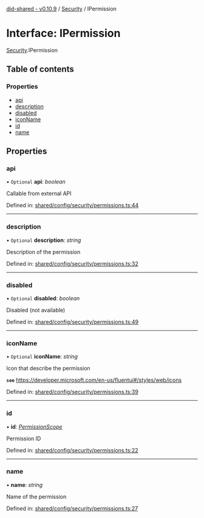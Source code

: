 [did-shared - v0.10.9](../README.md) / [Security](../modules/security.md) / IPermission

# Interface: IPermission

[Security](../modules/security.md).IPermission

## Table of contents

### Properties

- [api](security.ipermission.md#api)
- [description](security.ipermission.md#description)
- [disabled](security.ipermission.md#disabled)
- [iconName](security.ipermission.md#iconname)
- [id](security.ipermission.md#id)
- [name](security.ipermission.md#name)

## Properties

### api

• `Optional` **api**: *boolean*

Callable from external API

Defined in: [shared/config/security/permissions.ts:44](https://github.com/Puzzlepart/did/blob/dev/shared/config/security/permissions.ts#L44)

___

### description

• `Optional` **description**: *string*

Description of the permission

Defined in: [shared/config/security/permissions.ts:32](https://github.com/Puzzlepart/did/blob/dev/shared/config/security/permissions.ts#L32)

___

### disabled

• `Optional` **disabled**: *boolean*

Disabled (not available)

Defined in: [shared/config/security/permissions.ts:49](https://github.com/Puzzlepart/did/blob/dev/shared/config/security/permissions.ts#L49)

___

### iconName

• `Optional` **iconName**: *string*

Icon that describe the permission

**`see`** https://developer.microsoft.com/en-us/fluentui#/styles/web/icons

Defined in: [shared/config/security/permissions.ts:39](https://github.com/Puzzlepart/did/blob/dev/shared/config/security/permissions.ts#L39)

___

### id

• **id**: [*PermissionScope*](../enums/security.permissionscope.md)

Permission ID

Defined in: [shared/config/security/permissions.ts:22](https://github.com/Puzzlepart/did/blob/dev/shared/config/security/permissions.ts#L22)

___

### name

• **name**: *string*

Name of the permission

Defined in: [shared/config/security/permissions.ts:27](https://github.com/Puzzlepart/did/blob/dev/shared/config/security/permissions.ts#L27)
